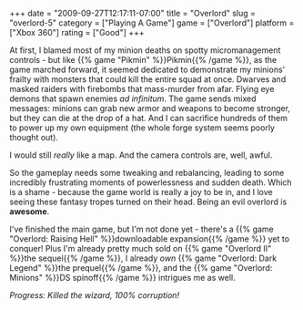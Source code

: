 +++
date = "2009-09-27T12:17:11-07:00"
title = "Overlord"
slug = "overlord-5"
category = ["Playing A Game"]
game = ["Overlord"]
platform = ["Xbox 360"]
rating = ["Good"]
+++

At first, I blamed most of my minion deaths on spotty micromanagement controls - but like {{% game "Pikmin" %}}Pikmin{{% /game %}}, as the game marched forward, it seemed dedicated to demonstrate my minions' frailty with monsters that could kill the entire squad at once.  Dwarves and masked raiders with firebombs that mass-murder from afar.  Flying eye demons that spawn enemies <i>ad infinitum</i>.  The game sends mixed messages: minions can grab new armor and weapons to become stronger, but they can die at the drop of a hat.  And I can sacrifice hundreds of them to power up my own equipment (the whole forge system seems poorly thought out).

I would still <i>really</i> like a map.  And the camera controls are, well, awful.

So the gameplay needs some tweaking and rebalancing, leading to some incredibly frustrating moments of powerlessness and sudden death.  Which is a shame - because the game world is really a joy to be in, and I love seeing these fantasy tropes turned on their head.  Being an evil overlord is <b>awesome</b>.

I've finished the main game, but I'm not done yet - there's a {{% game "Overlord: Raising Hell" %}}downloadable expansion{{% /game %}} yet to conquer!  Plus I'm already pretty much sold on {{% game "Overlord II" %}}the sequel{{% /game %}}, I already <i>own</i> {{% game "Overlord: Dark Legend" %}}the prequel{{% /game %}}, and the {{% game "Overlord: Minions" %}}DS spinoff{{% /game %}} intrigues me as well.

<i>Progress: Killed the wizard, 100% corruption!</i>